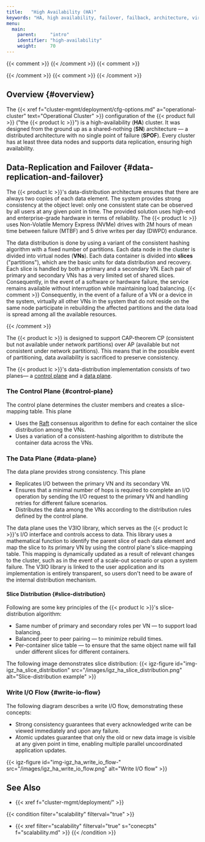 ```yaml
---
title:   "High Availability (HA)"
keywords: "HA, high availability, failover, failback, architecture, virtual nodes, container slices"
menu:
  main:
    parent:     "intro"
    identifier: "high-availability"
    weight:     70
---
```

{{< comment >}}<!-- [SITE-RESTRUCT] Replaces concepts/high-availability.md. -->
{{< /comment >}}
{{< comment >}}
<!-- (sharonl)
  [FUTURE-HA-FAILOVER] Adi confirmed that v1.5.x has only very limited failover
  support, pertaining to data-service recovery (which isn't even covered in the
  current doc). (7.11.18) I moved the scaling info that was previously in this
  future-publication page to a scalability.md concepts page on the v1.9
  latest-release doc and removed entirely for earlier-release doc (Adi said
  it's not related to HA), and I rewrote the HA doc based on an updated doc
  draft from Adi, which he created in consultation with Orit.
  [DOC-RESTful] (1.1.20) concepts/ pages were moved to intro/. -->
{{< /comment >}}
{{< comment >}}<!-- [FUTURE-FAILBACK] (sharonl) TODO: Add failback doc (the
  option to restore operations/data to the primary VN or device that has been
  restored after a failover disaster recovery) when this feature is supported.
  -->
{{< /comment >}}

<!-- //////////////////////////////////////// -->
## Overview {#overview}

The {{< xref f="cluster-mgmt/deployment/cfg-options.md" a="operational-cluster" text="Operational Cluster" >}} configuration of the {{< product full >}} ("the {{< product lc >}}") is a high-availability (**HA**) cluster.
It was designed from the ground up as a shared-nothing (**SN**) architecture &mdash;  a distributed architecture with no single point of failure (**SPOF**).
Every cluster has at least three data nodes and supports data replication, ensuring high availability.

<!-- //////////////////////////////////////// -->
## Data-Replication and Failover {#data-replication-and-failover}

The {{< product lc >}}'s data-distribution architecture ensures that there are always two copies of each data element.
The system provides strong consistency at the object level: only one consistent state can be observed by all users at any given point in time.
The provided solution uses high-end and enterprise-grade hardware in terms of reliability.
The {{< product lc >}} uses  Non-Volatile Memory Express (NVMe) drives with 2M hours of mean time between failure (MTBF) and 5 drive writes per day (DWPD) endurance.

The data distribution is done by using a variant of the consistent hashing algorithm with a fixed number of partitions.
Each data node in the cluster is divided into virtual nodes (**VNs**).
Each data container is divided into **slices** ("partitions"), which are the basic units for data distribution and recovery.
Each slice is handled by both a primary and a secondary VN.
Each pair of primary and secondary VNs has a very limited set of shared slices.
Consequently, in the event of a software or hardware failure, the service remains available without interruption while maintaining load balancing.
{{< comment >}}<!-- [IntInfo] (sharonl) (26.11.18) Originally, we had the following sentence instead of the above: -->
Consequently, in the event of a failure of a VN or a device in the system, virtually all other VNs in the system that do not reside on the same node participate in rebuilding the affected partitions and the data load is spread among all the available resources.
<!-- We replaced it following Nir's input, and in consultation with Adi and
  Orit. (a) "software and hardware" failure is used to cover both a HW failure,
  that always causes the entire node to be lost, and a SW failure, which could
  potentially be only in a single VN while the other VNs on the node remain
  functioning; (we decided not to get into specifics). (b) Nir explained that
  currently, our online failure recovery covers only the use of the secondary
  VN to keep the data available so the service can continue without
  interruption. But "rebuild" - which is creating new primary and secondary VNs
  that hold copies of the data in the failed VN(s) - is supported only in
  offline mode, so it requires restarting the system. It was decided it's
  better to ignore rebuild in the doc and keep this vague rather than say that
  we provide offline rebuild support. Orit asked to mention load balancing;
  after consultation with Nir, I referred to "maintaining" load balancing and
  not to redistribution of the data load because Nir said this happens only
  during rebuild. -->
{{< /comment >}}

The {{< product lc >}} is designed to support CAP-theorem CP (consistent but not available under network partitions) over AP (available but not consistent under network partitions).
This means that in the possible event of partitioning, data availability is sacrificed to preserve consistency.

The {{< product lc >}}'s data-distribution implementation consists of two planes&mdash; a [control plane](#control-plane) and a [data plane](#data-plane).

<!-- ---------------------------------------- -->
### The Control Plane {#control-plane}

The control plane determines the cluster members and creates a slice-mapping table.
This plane

- Uses the [Raft](https://raft.github.io/) consensus algorithm to define for each container the slice distribution among the VNs.
- Uses a variation of a consistent-hashing algorithm to distribute the container data across the VNs.

<!-- ---------------------------------------- -->
### The Data Plane {#data-plane}

The data plane provides strong consistency.
This plane

- Replicates I/O between the primary VN and its secondary VN.
- Ensures that a minimal number of hops is required to complete an I/O operation by sending the I/O request to the primary VN and handling retries for different failure scenarios.
- Distributes the data among the VNs according to the distribution rules defined by the control plane.

The data plane uses the V3IO library, which serves as the {{< product lc >}}'s I/O interface and controls access to data.
This library uses a mathematical function to identify the parent slice of each data element and map the slice to its primary VN by using the control plane's slice-mapping table.
This mapping is dynamically updated as a result of relevant changes to the cluster, such as in the event of a scale-out scenario or upon a system failure.
The V3IO library is linked to the user application and its implementation is entirely transparent, so users don't need to be aware of the internal distribution mechanism.

<!-- ======================================== -->
#### Slice Distribution {#slice-distribution}

Following are some key principles of the {{< product lc >}}'s slice-distribution algorithm:

- Same number of primary and secondary roles per VN &mdash; to support load balancing.
- Balanced peer to peer pairing &mdash; to minimize rebuild times.
- Per-container slice table &mdash; to ensure that the same object name will fall under different slices for different containers.

The following image demonstrates slice distribution:
{{< igz-figure id="img-igz_ha_slice_distribution" src="/images/igz_ha_slice_distribution.png" alt="Slice-distribution example" >}}

<!-- ---------------------------------------- -->
### Write I/O Flow {#write-io-flow}

The following diagram describes a write I/O flow, demonstrating these concepts:

- Strong consistency guarantees that every acknowledged write can be viewed immediately and upon any failure.
- Atomic updates guarantee that only the old or new data image is visible at any given point in time, enabling multiple parallel uncoordinated application updates.

{{< igz-figure id="img-igz_ha_write_io_flow-" src="/images/igz_ha_write_io_flow.png" alt="Write I/O flow" >}}

<!-- //////////////////////////////////////// -->
## See Also

- {{< xref f="cluster-mgmt/deployment/" >}}

{{< condition filter="scalability" filterval="true" >}}
- {{< xref filter="scalability" filterval="true" s="conecpts" f="scalability.md" >}}
{{< /condition >}}

